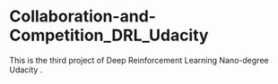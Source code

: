 # Collaboration-and-Competition_DRL_Udacity
This is the third project of Deep Reinforcement Learning Nano-degree Udacity .
